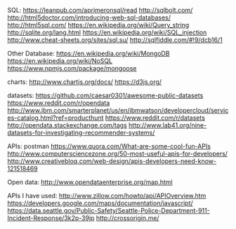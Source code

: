 SQL:
https://leanpub.com/aprimeronsql/read
http://sqlbolt.com/
http://html5doctor.com/introducing-web-sql-databases/
http://html5sql.com/
https://en.wikipedia.org/wiki/Query_string
http://sqlite.org/lang.html
https://en.wikipedia.org/wiki/SQL_injection 
http://www.cheat-sheets.org/sites/sql.su/
http://sqlfiddle.com/#!9/dcb16/1


Other Database:
https://en.wikipedia.org/wiki/MongoDB
https://en.wikipedia.org/wiki/NoSQL
https://www.npmjs.com/package/mongoose


charts:
http://www.chartjs.org/docs/
https://d3js.org/


datasets:
https://github.com/caesar0301/awesome-public-datasets
https://www.reddit.com/r/opendata
http://www.ibm.com/smarterplanet/us/en/ibmwatson/developercloud/services-catalog.html?ref=producthunt
https://www.reddit.com/r/datasets   
http://opendata.stackexchange.com/tags 
http://www.lab41.org/nine-datasets-for-investigating-recommender-systems/



APIs:
postman
https://www.quora.com/What-are-some-cool-fun-APIs 
http://www.computersciencezone.org/50-most-useful-apis-for-developers/ 
http://www.creativebloq.com/web-design/apis-developers-need-know-121518469

Open data:
http://www.opendataenterprise.org/map.html



APIs I have used:
http://www.zillow.com/howto/api/APIOverview.htm
https://developers.google.com/maps/documentation/javascript/
https://data.seattle.gov/Public-Safety/Seattle-Police-Department-911-Incident-Response/3k2p-39jp
http://crossorigin.me/
